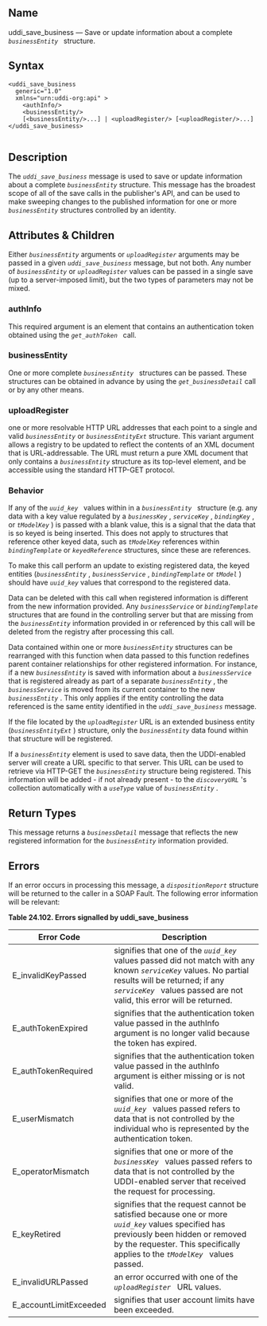 <div>

<div>

</div>

<div>

## Name

uddi_save_business — Save or update information about a complete
*`businessEntity `* structure.

</div>

<div>

## Syntax

``` screen
<uddi_save_business
  generic="1.0"
  xmlns="urn:uddi-org:api" >
    <authInfo/>
    <businessEntity/>
    [<businessEntity/>...] | <uploadRegister/> [<uploadRegister/>...]
</uddi_save_business>
  
```

</div>

<div>

## Description

The *`uddi_save_business`* message is used to save or update information
about a complete *`businessEntity`* structure. This message has the
broadest scope of all of the save calls in the publisher's API, and can
be used to make sweeping changes to the published information for one or
more *`businessEntity`* structures controlled by an identity.

</div>

<div>

## Attributes & Children

Either *`businessEntity`* arguments or *`uploadRegister`* arguments may
be passed in a given *`uddi_save_business`* message, but not both. Any
number of *`businessEntity`* or *`uploadRegister`* values can be passed
in a single save (up to a server-imposed limit), but the two types of
parameters may not be mixed.

<div>

### authInfo

This required argument is an element that contains an authentication
token obtained using the *`get_authToken `* call.

</div>

<div>

### businessEntity

One or more complete *`businessEntity `* structures can be passed. These
structures can be obtained in advance by using the
*`get_businessDetail`* call or by any other means.

</div>

<div>

### uploadRegister

one or more resolvable HTTP URL addresses that each point to a single
and valid *`businessEntity`* or *`businessEntityExt`* structure. This
variant argument allows a registry to be updated to reflect the contents
of an XML document that is URL-addressable. The URL must return a pure
XML document that only contains a *`businessEntity`* structure as its
top-level element, and be accessible using the standard HTTP-GET
protocol.

</div>

<div>

### Behavior

If any of the *`uuid_key `* values within in a *`businessEntity `*
structure (e.g. any data with a key value regulated by a *`businessKey`*
, *`serviceKey`* , *`bindingKey`* , or *`tModelKey`* ) is passed with a
blank value, this is a signal that the data that is so keyed is being
inserted. This does not apply to structures that reference other keyed
data, such as *`tModelKey`* references within *`bindingTemplate`* or
*`keyedReference`* structures, since these are references.

To make this call perform an update to existing registered data, the
keyed entities (*`businessEntity`* , *`businessService`* ,
*`bindingTemplate`* or *`tModel`* ) should have *`uuid_key`* values that
correspond to the registered data.

Data can be deleted with this call when registered information is
different from the new information provided. Any *`businessService`* or
*`bindingTemplate`* structures that are found in the controlling server
but that are missing from the *`businessEntity`* information provided in
or referenced by this call will be deleted from the registry after
processing this call.

Data contained within one or more *`businessEntity`* structures can be
rearranged with this function when data passed to this function
redefines parent container relationships for other registered
information. For instance, if a new *`businessEntity`* is saved with
information about a *`businessService`* that is registered already as
part of a separate *`businessEntity`* , the *`businessService`* is moved
from its current container to the new *`businessEntity`* . This only
applies if the entity controlling the data referenced is the same entity
identified in the *`uddi_save_business`* message.

If the file located by the *`uploadRegister`* URL is an extended
business entity (*`businessEntityExt`* ) structure, only the
*`businessEntity`* data found within that structure will be registered.

If a *`businessEntity`* element is used to save data, then the
UDDI-enabled server will create a URL specific to that server. This URL
can be used to retrieve via HTTP-GET the *`businessEntity`* structure
being registered. This information will be added - if not already
present - to the *`discoveryURL`* 's collection automatically with a
*`useType`* value of *`businessEntity`* .

</div>

</div>

<div>

## Return Types

This message returns a *`businessDetail`* message that reflects the new
registered information for the *`businessEntity`* information provided.

</div>

<div>

## Errors

If an error occurs in processing this message, a *`dispositionReport`*
structure will be returned to the caller in a SOAP Fault. The following
error information will be relevant:

<div>

**Table 24.102. Errors signalled by uddi_save_business**

<div>

| Error Code                                             | Description                                                                                                                                                                                                                     |
|--------------------------------------------------------|---------------------------------------------------------------------------------------------------------------------------------------------------------------------------------------------------------------------------------|
| <span class="errorcode">E_invalidKeyPassed </span>     | signifies that one of the *`uuid_key `* values passed did not match with any known *`serviceKey`* values. No partial results will be returned; if any *`serviceKey `* values passed are not valid, this error will be returned. |
| <span class="errorcode">E_authTokenExpired </span>     | signifies that the authentication token value passed in the authInfo argument is no longer valid because the token has expired.                                                                                                 |
| <span class="errorcode">E_authTokenRequired </span>    | signifies that the authentication token value passed in the authInfo argument is either missing or is not valid.                                                                                                                |
| <span class="errorcode">E_userMismatch </span>         | signifies that one or more of the *`uuid_key `* values passed refers to data that is not controlled by the individual who is represented by the authentication token.                                                           |
| <span class="errorcode">E_operatorMismatch </span>     | signifies that one or more of the *`businessKey `* values passed refers to data that is not controlled by the UDDI-enabled server that received the request for processing.                                                     |
| <span class="errorcode">E_keyRetired </span>           | signifies that the request cannot be satisfied because one or more *`uuid_key`* values specified has previously been hidden or removed by the requester. This specifically applies to the *`tModelKey `* values passed.         |
| <span class="errorcode">E_invalidURLPassed </span>     | an error occurred with one of the *`uploadRegister `* URL values.                                                                                                                                                               |
| <span class="errorcode">E_accountLimitExceeded </span> | signifies that user account limits have been exceeded.                                                                                                                                                                          |

</div>

</div>

  

</div>

</div>
